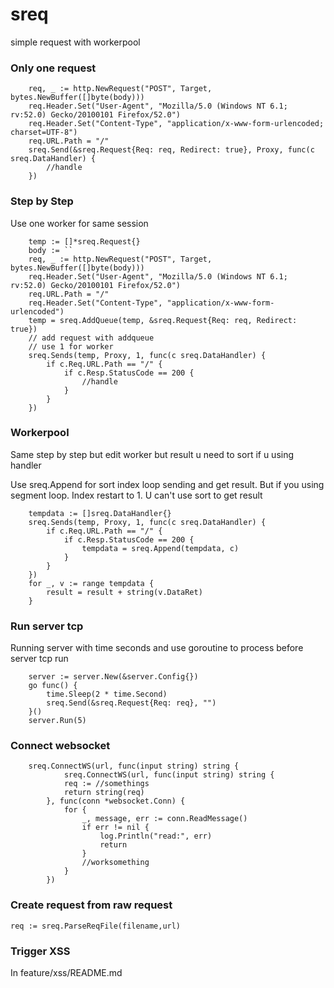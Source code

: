 # sreq
simple request with workerpool

### Only one request
```
	req, _ := http.NewRequest("POST", Target, bytes.NewBuffer([]byte(body)))
	req.Header.Set("User-Agent", "Mozilla/5.0 (Windows NT 6.1; rv:52.0) Gecko/20100101 Firefox/52.0")
	req.Header.Set("Content-Type", "application/x-www-form-urlencoded; charset=UTF-8")
	req.URL.Path = "/"
	sreq.Send(&sreq.Request{Req: req, Redirect: true}, Proxy, func(c sreq.DataHandler) {
		//handle 
	})
```

### Step by Step
Use one worker for same session

```
	temp := []*sreq.Request{}
	body := ``
	req, _ := http.NewRequest("POST", Target, bytes.NewBuffer([]byte(body)))
	req.Header.Set("User-Agent", "Mozilla/5.0 (Windows NT 6.1; rv:52.0) Gecko/20100101 Firefox/52.0")
	req.URL.Path = "/"
	req.Header.Set("Content-Type", "application/x-www-form-urlencoded")
	temp = sreq.AddQueue(temp, &sreq.Request{Req: req, Redirect: true})
	// add request with addqueue
	// use 1 for worker
	sreq.Sends(temp, Proxy, 1, func(c sreq.DataHandler) {
		if c.Req.URL.Path == "/" {
			if c.Resp.StatusCode == 200 {
				//handle
			}
		}
	})
```

### Workerpool
Same step by step but edit worker but result u need to sort if u using handler

Use sreq.Append for sort index loop sending and get result. But if you using segment loop. Index restart to 1. U can't use sort to get result


```
	tempdata := []sreq.DataHandler{}
	sreq.Sends(temp, Proxy, 1, func(c sreq.DataHandler) {
		if c.Req.URL.Path == "/" {
			if c.Resp.StatusCode == 200 {
				tempdata = sreq.Append(tempdata, c)
			}
		}
	})
	for _, v := range tempdata {
		result = result + string(v.DataRet)
	}
```

### Run server tcp
Running server with time seconds and use goroutine to process before server tcp run

```
	server := server.New(&server.Config{})
	go func() {
		time.Sleep(2 * time.Second)
		sreq.Send(&sreq.Request{Req: req}, "")
	}()
	server.Run(5)
```

### Connect websocket
```
	sreq.ConnectWS(url, func(input string) string {
			sreq.ConnectWS(url, func(input string) string {
			req := //somethings
			return string(req)
		}, func(conn *websocket.Conn) {
			for {
				_, message, err := conn.ReadMessage()
				if err != nil {
					log.Println("read:", err)
					return
				}
				//worksomething
			}
		})
```

### Create request from raw request
```
req := sreq.ParseReqFile(filename,url)
```

### Trigger XSS

In feature/xss/README.md
